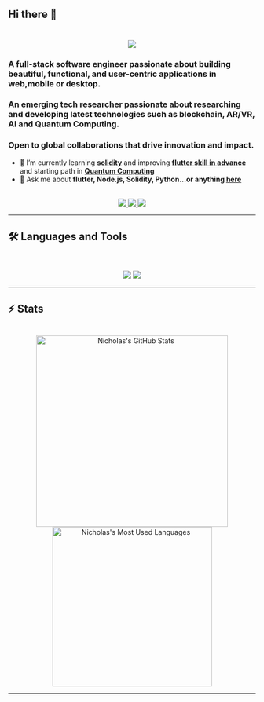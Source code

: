 ## Hi there 👋


<h1 align="center">
    <img src="https://readme-typing-svg.herokuapp.com/?font=Inter&size=48&center=true&vCenter=true&width=500&height=70&color=4493F8&duration=4000&lines=Hi+There!+👋;+I'm+Nicholas+Soh!;" />
</h1>

### A full-stack software engineer passionate about building beautiful, functional, and user-centric applications in web,mobile or desktop.
### An emerging tech researcher passionate about researching and developing latest technologies such as blockchain, AR/VR, AI and Quantum Computing.
### Open to global collaborations that drive innovation and impact. 

- 🌱 I’m currently learning **[solidity](https://cryptozombies.io/en/lesson)** and improving **[flutter skill in advance](https://flutter.dev/learn)** and starting path in **[Quantum Computing](https://quantum.cloud.ibm.com)**
- 💬 Ask me about **flutter, Node.js, Solidity, Python...or anything [here](https://github.com/niczrsoh/niczrsoh/issues)**

<br>

<div align="center">
  <a href="422zrsoh@gmail.com">
    <img src="https://img.shields.io/badge/Gmail-333333?style=for-the-badge&logo=gmail&logoColor=red" />
  </a>
  <a href="https://www.linkedin.com/in/soh-zen-ren-08a0391bb/" target="_blank">
    <img src="https://img.shields.io/badge/LinkedIn-0077B5?style=for-the-badge&logo=linkedin&logoColor=white" target="_blank" />
  </a>
  <a href="https://zrsoh.inspieretech.com" target="_blank">
    <img src="https://cdn-icons-png.flaticon.com/512/5339/5339181.png" target="_blank" />
  </a>
</div>

<hr>

## 🛠️ Languages and Tools

<br>

<p align="center">
  <img src="https://skillicons.dev/icons?i=flutter,C++,java,spring,ts,nodejs,react,nextjs,mongodb,postgres,mysql,nosql" />
  <img src="https://skillicons.dev/icons?i=html,css,php,tailwind,js,vue,firebase,laravel,git,postman,figma,hostinger,Azure" />
</p>

<hr>

## ⚡️ Stats

<br>

<div align=center>
  <img width=390 src="https://github-readme-stats.vercel.app/api?username=niczrsoh&theme=transparent&count_private=true&show_icons=true&rank_icon=github&locale=en" alt="Nicholas's GitHub Stats" />
<!--   <img width=390 src="https://github-readme-streak-stats.herokuapp.com/?user=niczrsoh&theme=transparent&count_private=true&border_radius=10&locale=en" alt="Nicholas's" /> -->
  <img width=325 src="https://github-readme-stats.vercel.app/api/top-langs?username=niczrsoh&theme=transparent&layout=donut&hide=css&langs_count=8&border_radius=10&show_icons=true&locale=en" alt="Nicholas's Most Used Languages" />
</div>

<hr>

